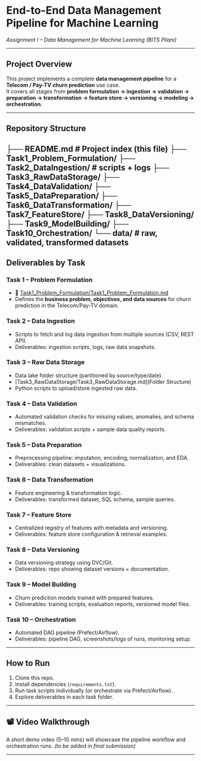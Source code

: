 
# End-to-End Data Management Pipeline for Machine Learning  
*Assignment I – Data Management for Machine Learning (BITS Pilani)*  

---

## Project Overview
This project implements a complete **data management pipeline** for a **Telecom / Pay-TV churn prediction** use case.  
It covers all stages from **problem formulation → ingestion → validation → preparation → transformation → feature store → versioning → modeling → orchestration**.  

---

## Repository Structure

├── README.md # Project index (this file)
├── Task1_Problem_Formulation/
├── Task2_DataIngestion/ # scripts + logs
├── Task3_RawDataStorage/
├── Task4_DataValidation/
├── Task5_DataPreparation/
├── Task6_DataTransformation/
├── Task7_FeatureStore/
├── Task8_DataVersioning/
├── Task9_ModelBuilding/
├── Task10_Orchestration/
└── data/ # raw, validated, transformed datasets
---

## Deliverables by Task

### Task 1 – Problem Formulation
- 📄 [Task1_Problem_Formulation/Task1_Problem_Formulation.md](Task1_Problem_Formulation.md)  
- Defines the **business problem, objectives, and data sources** for churn prediction in the Telecom/Pay-TV domain.  

### Task 2 – Data Ingestion
- Scripts to fetch and log data ingestion from multiple sources (CSV, REST API).  
- Deliverables: ingestion scripts, logs, raw data snapshots.  

### Task 3 – Raw Data Storage
- Data lake folder structure (partitioned by source/type/date).
- [Task3_RawDataStorage/Task3_RawDataStorage.md](Folder Structure)  
- Python scripts to upload/store ingested raw data.  

### Task 4 – Data Validation
- Automated validation checks for missing values, anomalies, and schema mismatches.  
- Deliverables: validation scripts + sample data quality reports.  

### Task 5 – Data Preparation
- Preprocessing pipeline: imputation, encoding, normalization, and EDA.  
- Deliverables: clean datasets + visualizations.  

### Task 6 – Data Transformation
- Feature engineering & transformation logic.  
- Deliverables: transformed dataset, SQL schema, sample queries.  

### Task 7 – Feature Store
- Centralized registry of features with metadata and versioning.  
- Deliverables: feature store configuration & retrieval examples.  

### Task 8 – Data Versioning
- Data versioning strategy using DVC/Git.  
- Deliverables: repo showing dataset versions + documentation.  

### Task 9 – Model Building
- Churn prediction models trained with prepared features.  
- Deliverables: training scripts, evaluation reports, versioned model files.  

### Task 10 – Orchestration
- Automated DAG pipeline (Prefect/Airflow).  
- Deliverables: pipeline DAG, screenshots/logs of runs, monitoring setup.  

---

## How to Run
1. Clone this repo.  
2. Install dependencies (`requirements.txt`).  
3. Run task scripts individually (or orchestrate via Prefect/Airflow).  
4. Explore deliverables in each task folder.  

---

## 📽️ Video Walkthrough
A short demo video (5–10 mins) will showcase the pipeline workflow and orchestration runs. *(to be added in final submission)*  

---
